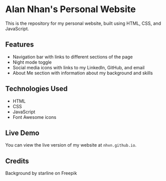 # Alan Nhan's Personal Website

This is the repository for my personal website, built using HTML, CSS, and JavaScript.

## Features

- Navigation bar with links to different sections of the page
- Night mode toggle
- Social media icons with links to my LinkedIn, GitHub, and email
- About Me section with information about my background and skills

## Technologies Used

- HTML
- CSS
- JavaScript
- Font Awesome icons 

## Live Demo

You can view the live version of my website at `nhvn.github.io`.

## Credits

Background by starline on Freepik

